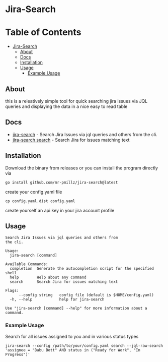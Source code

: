 # Jira-Search

Table of Contents
=================

* [Jira-Search](#jira-search)
   * [About](#about)
   * [Docs](#docs)
   * [Installation](#installation)
   * [Usage](#usage)
      * [Example Usage](#example-usage)

## About

this is a releatively simple tool for quick searching jira issues via JQL queries and displaying the data in a nice easy to read table

## Docs

 * [jira-search](docs/jira-search.md)                         - Search Jira Issues via jql queries and others from the cli.
 * [jira-search search](docs/jira-search_search.md)           - Search Jira for issues matching text

## Installation

Download the binary from releases or you can install the program directly via 

```shell
go install github.com/mr-pmillz/jira-search@latest
```

create your config.yaml file

```shell
cp config.yaml.dist config.yaml
```

create yourself an api key in your jira account profile

## Usage

```shell
Search Jira Issues via jql queries and others from
the cli.

Usage:
  jira-search [command]

Available Commands:
  completion  Generate the autocompletion script for the specified shell
  help        Help about any command
  search      Search Jira for issues matching text

Flags:
      --config string   config file (default is $HOME/config.yaml)
  -h, --help            help for jira-search

Use "jira-search [command] --help" for more information about a command.
```

### Example Usage

Search for all issues assigned to you and in various status types

```shell
jira-search --config /path/to/your/config.yaml search --jql-raw-search 'assignee = "Babu Bott" AND status in ("Ready for Work", "In Progress")'
```

